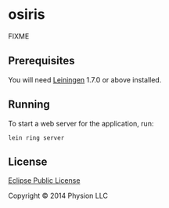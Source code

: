 # osiris

FIXME

## Prerequisites

You will need [Leiningen][1] 1.7.0 or above installed.

[1]: https://github.com/technomancy/leiningen

## Running

To start a web server for the application, run:

    lein ring server

## License

[Eclipse Public License](https://www.eclipse.org/legal/epl-v10.html)

Copyright © 2014 Physion LLC
